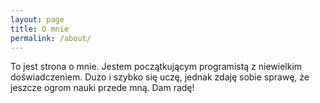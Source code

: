 ```yaml
---
layout: page
title: O mnie
permalink: /about/
---
```


To jest strona o mnie. Jestem początkującym programistą z niewielkim doświadczeniem. Dużo i szybko się uczę, jednak zdaję sobie sprawę, że jeszcze ogrom nauki przede mną. Dam radę!
